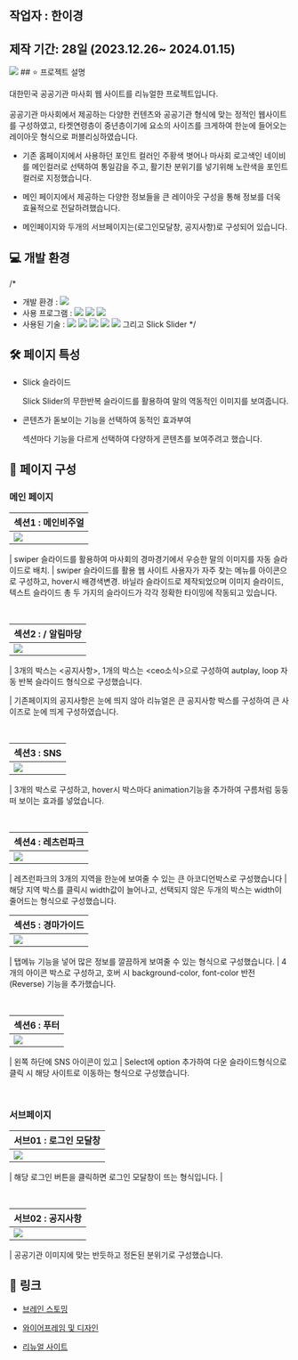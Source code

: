 ## 작업자 : 한이경

## 제작 기간: 28일 (2023.12.26~ 2024.01.15)

<img src="https://private-user-images.githubusercontent.com/153471342/299141724-81c722a0-3628-4fe4-bede-677068fc71d8.gif?jwt=eyJhbGciOiJIUzI1NiIsInR5cCI6IkpXVCJ9.eyJpc3MiOiJnaXRodWIuY29tIiwiYXVkIjoicmF3LmdpdGh1YnVzZXJjb250ZW50LmNvbSIsImtleSI6ImtleTUiLCJleHAiOjE3MDYwNTczMzksIm5iZiI6MTcwNjA1NzAzOSwicGF0aCI6Ii8xNTM0NzEzNDIvMjk5MTQxNzI0LTgxYzcyMmEwLTM2MjgtNGZlNC1iZWRlLTY3NzA2OGZjNzFkOC5naWY_WC1BbXotQWxnb3JpdGhtPUFXUzQtSE1BQy1TSEEyNTYmWC1BbXotQ3JlZGVudGlhbD1BS0lBVkNPRFlMU0E1M1BRSzRaQSUyRjIwMjQwMTI0JTJGdXMtZWFzdC0xJTJGczMlMkZhd3M0X3JlcXVlc3QmWC1BbXotRGF0ZT0yMDI0MDEyNFQwMDQzNTlaJlgtQW16LUV4cGlyZXM9MzAwJlgtQW16LVNpZ25hdHVyZT00OTNlNTEwNzdlNGZjZWE4OTU4YjkwMzJiOTQ1YzI3MTJmM2Q0MjEwMzZjNmM4M2FhODU2ZTZhMmQ5MzU0MjFmJlgtQW16LVNpZ25lZEhlYWRlcnM9aG9zdCZhY3Rvcl9pZD0wJmtleV9pZD0wJnJlcG9faWQ9MCJ9.jfd4dGDJN63_bXfSYcpXi2hBGOz6KXOZnaSNzgX3uJY">
## ⭐️ 프로젝트 설명

대한민국 공공기관 마사회 웹 사이트를 리뉴얼한 프로젝트입니다.<br/><br/>
공공기관 마사회에서 제공하는 다양한 컨텐츠와 공공기관 형식에 맞는 정적인 웹사이트를 구성하였고, 타켓연령층이 중년층이기에 요소의 사이즈를 크게하여 한눈에 들어오는 레이아웃 형식으로 퍼블리싱하였습니다.

- 기존 홈페이지에서 사용하던 포인트 컬러인 주황색 벗어나 마사회 로고색인 네이비를 메인컬러로 선택하여 통일감을 주고, 활기찬 분위기를 넣기위해 노란색을 포인트컬러로 지정했습니다.
- 메인 페이지에서 제공하는 다양한 정보들을 큰 레이아웃 구성을 통해 정보를 더욱 효율적으로 전달하려했습니다.

- 메인페이지와 두개의 서브페이지는(로그인모달창, 공지사항)로 구성되어 있습니다.

## 💻 개발 환경
/*

- 개발 환경 : <img src="https://img.shields.io/badge/windows10-0078D6?style=flat-square&logo=windows10&logoColor=white"/>
- 사용 프로그램 : <img src="https://img.shields.io/badge/Vs code-007ACC?style=flat-square&logo=visualstudiocode&logoColor=white"/> <img src="https://img.shields.io/badge/Photoshop-31A8FF?style=flat-square&logo=adobephotoshop&logoColor=white"/> <img src="https://img.shields.io/badge/figma-F24E1E?style=flat-square&logo=figma&logoColor=white"/>
- 사용된 기술 :
  <img src="https://img.shields.io/badge/html5-E34F26?style=flat-square&logo=html5&logoColor=white"> <img src="https://img.shields.io/badge/css3-1572B6?style=flat-square&logo=css3&logoColor=white"> <img src="https://img.shields.io/badge/jQuery-0769AD?style=flat-square&logo=jQuery&logoColor=white"> <img src="https://img.shields.io/badge/JavaScript-F7DF1E?style=flat-square&logo=JavaScript&logoColor=white"> <img src="https://img.shields.io/badge/Swiper-6332F6?style=flat-square&logo=Swiper&logoColor=white"> 그리고 Slick Slider
  */

## 🛠️ 페이지 특성

- Slick 슬라이드

  Slick Slider의 무한반복 슬라이드를 활용하여 말의 역동적인 이미지를 보여줍니다.
  <br>

- 콘텐츠가 돋보이는 기능을 선택하여 동적인 효과부여

  섹션마다 기능을 다르게 선택하여 다양하게 콘텐츠를 보여주려고 했습니다.
  

## 👀 페이지 구성

### 메인 페이지

| 섹션1 : 메인비주얼                                                                                                      |
| :---------------------------------------------------------------------------------------------------------------------- |
| <img src="https://private-user-images.githubusercontent.com/153471342/299153439-cb1d5c58-56ef-49ce-889c-4938b8cf4824.gif?jwt=eyJhbGciOiJIUzI1NiIsInR5cCI6IkpXVCJ9.eyJpc3MiOiJnaXRodWIuY29tIiwiYXVkIjoicmF3LmdpdGh1YnVzZXJjb250ZW50LmNvbSIsImtleSI6ImtleTUiLCJleHAiOjE3MDYwNjE4OTEsIm5iZiI6MTcwNjA2MTU5MSwicGF0aCI6Ii8xNTM0NzEzNDIvMjk5MTUzNDM5LWNiMWQ1YzU4LTU2ZWYtNDljZS04ODljLTQ5MzhiOGNmNDgyNC5naWY_WC1BbXotQWxnb3JpdGhtPUFXUzQtSE1BQy1TSEEyNTYmWC1BbXotQ3JlZGVudGlhbD1BS0lBVkNPRFlMU0E1M1BRSzRaQSUyRjIwMjQwMTI0JTJGdXMtZWFzdC0xJTJGczMlMkZhd3M0X3JlcXVlc3QmWC1BbXotRGF0ZT0yMDI0MDEyNFQwMTU5NTFaJlgtQW16LUV4cGlyZXM9MzAwJlgtQW16LVNpZ25hdHVyZT0xMjRhMzg1YzA1ZmI0MTYwNTIxNzg0MzE5MTdmZDdhNWVlODU3ZWZlZTFmMjA4ZmZkMWY0YWVmYTBkMzE3M2Y3JlgtQW16LVNpZ25lZEhlYWRlcnM9aG9zdCZhY3Rvcl9pZD0wJmtleV9pZD0wJnJlcG9faWQ9MCJ9.I91xcvUdE9_NkYbm3uu9x_a6MbwqnX7bO1Md24Pa0sU">|

| swiper 슬라이드를 활용하여 마사회의 경마경기에서 우승한 말의 이미지를 자동 슬라이드로 배치.
| swiper 슬라이드를 활용 웹 사이트 사용자가 자주 찾는 메뉴를 아이콘으로 구성하고, hover시 배경색변경. 
바닐라 슬라이드로 제작되었으며 이미지 슬라이드, 텍스트 슬라이드 총 두 가지의 슬라이드가 각각 정확한 타이밍에 작동되고 있습니다.

<br>

| 섹션2 : / 알림마당                                                                                              |
| :------------------------------------------------------------------------------------------------------------------------ |
| <img src="https://private-user-images.githubusercontent.com/153471342/299153466-4c5cb52a-be14-4c11-a036-dfde63438fd8.gif?jwt=eyJhbGciOiJIUzI1NiIsInR5cCI6IkpXVCJ9.eyJpc3MiOiJnaXRodWIuY29tIiwiYXVkIjoicmF3LmdpdGh1YnVzZXJjb250ZW50LmNvbSIsImtleSI6ImtleTUiLCJleHAiOjE3MDYwNjE4OTEsIm5iZiI6MTcwNjA2MTU5MSwicGF0aCI6Ii8xNTM0NzEzNDIvMjk5MTUzNDY2LTRjNWNiNTJhLWJlMTQtNGMxMS1hMDM2LWRmZGU2MzQzOGZkOC5naWY_WC1BbXotQWxnb3JpdGhtPUFXUzQtSE1BQy1TSEEyNTYmWC1BbXotQ3JlZGVudGlhbD1BS0lBVkNPRFlMU0E1M1BRSzRaQSUyRjIwMjQwMTI0JTJGdXMtZWFzdC0xJTJGczMlMkZhd3M0X3JlcXVlc3QmWC1BbXotRGF0ZT0yMDI0MDEyNFQwMTU5NTFaJlgtQW16LUV4cGlyZXM9MzAwJlgtQW16LVNpZ25hdHVyZT05ZDhlM2VhYWU2YjI5YzhmNGM5Yzc4MDU4MWEwYmU5NWQ3MGIzMTUyZTk2NzI0YzM0MDExYzA4ZTZlNjgwZGQzJlgtQW16LVNpZ25lZEhlYWRlcnM9aG9zdCZhY3Rvcl9pZD0wJmtleV9pZD0wJnJlcG9faWQ9MCJ9.-MD38y6gLbTNz-cn_cWNHsGkhGI4seE_F_sQwyREkfI">|

| 3개의 박스는 <공지사항>, 1개의 박스는 <ceo소식>으로 구성하여 autplay, loop 자동 반복 슬라이드 형식으로 구성했습니다.

| 기존페이지의 공지사항은 눈에 띄지 않아 리뉴얼은 큰 공지사항 박스를 구성하여 큰 사이즈로 눈에 띄게 구성하였습니다.

<br>

| 섹션3 : SNS                                                                                                           |
| :----------------------------------------------------------------------------------------------------------------------- |
| <img src="https://private-user-images.githubusercontent.com/153471342/299153505-a84c8c10-7866-4285-ba07-d1b832d21e82.gif?jwt=eyJhbGciOiJIUzI1NiIsInR5cCI6IkpXVCJ9.eyJpc3MiOiJnaXRodWIuY29tIiwiYXVkIjoicmF3LmdpdGh1YnVzZXJjb250ZW50LmNvbSIsImtleSI6ImtleTUiLCJleHAiOjE3MDYwNjE4OTQsIm5iZiI6MTcwNjA2MTU5NCwicGF0aCI6Ii8xNTM0NzEzNDIvMjk5MTUzNTA1LWE4NGM4YzEwLTc4NjYtNDI4NS1iYTA3LWQxYjgzMmQyMWU4Mi5naWY_WC1BbXotQWxnb3JpdGhtPUFXUzQtSE1BQy1TSEEyNTYmWC1BbXotQ3JlZGVudGlhbD1BS0lBVkNPRFlMU0E1M1BRSzRaQSUyRjIwMjQwMTI0JTJGdXMtZWFzdC0xJTJGczMlMkZhd3M0X3JlcXVlc3QmWC1BbXotRGF0ZT0yMDI0MDEyNFQwMTU5NTRaJlgtQW16LUV4cGlyZXM9MzAwJlgtQW16LVNpZ25hdHVyZT1iMDU5YzdjYzMzMzkyMWZjMzY2M2ViYTZkYWM2NDY2ZTZmNDc1NDIyZjAwMjFlZGY3NjlkZGIyNWZkMDM3OGM3JlgtQW16LVNpZ25lZEhlYWRlcnM9aG9zdCZhY3Rvcl9pZD0wJmtleV9pZD0wJnJlcG9faWQ9MCJ9.iQxq7TQcsIdFz74iMwEOdbY2PozmKpZ4RMk9tWg5ZzY"> |

| 3개의 박스로 구성하고, hover시 박스마다 animation기능을 추가하여 구름처럼 둥둥 떠 보이는 효과를 넣었습니다.

<br>

| 섹션4 : 레츠런파크                                                                                                         |
| :--------------------------------------------------------------------------------------------------------------------- |
| <img src="https://private-user-images.githubusercontent.com/153471342/299153540-72f1140f-2013-4ae1-b0ee-38889466d54a.gif?jwt=eyJhbGciOiJIUzI1NiIsInR5cCI6IkpXVCJ9.eyJpc3MiOiJnaXRodWIuY29tIiwiYXVkIjoicmF3LmdpdGh1YnVzZXJjb250ZW50LmNvbSIsImtleSI6ImtleTUiLCJleHAiOjE3MDYwNjE4OTQsIm5iZiI6MTcwNjA2MTU5NCwicGF0aCI6Ii8xNTM0NzEzNDIvMjk5MTUzNTQwLTcyZjExNDBmLTIwMTMtNGFlMS1iMGVlLTM4ODg5NDY2ZDU0YS5naWY_WC1BbXotQWxnb3JpdGhtPUFXUzQtSE1BQy1TSEEyNTYmWC1BbXotQ3JlZGVudGlhbD1BS0lBVkNPRFlMU0E1M1BRSzRaQSUyRjIwMjQwMTI0JTJGdXMtZWFzdC0xJTJGczMlMkZhd3M0X3JlcXVlc3QmWC1BbXotRGF0ZT0yMDI0MDEyNFQwMTU5NTRaJlgtQW16LUV4cGlyZXM9MzAwJlgtQW16LVNpZ25hdHVyZT1jZDE4ZTg3MTQwMzg5MWRhMmQxNDI2OGY1ZmQxNzFiM2VkM2Q5MGQ0M2YxMDE4OTg2NmRlNDlmOWJlMWRhNzUwJlgtQW16LVNpZ25lZEhlYWRlcnM9aG9zdCZhY3Rvcl9pZD0wJmtleV9pZD0wJnJlcG9faWQ9MCJ9.YED14ZUlLqXEO71Q4nc8YhWplijg1-m9c7PtQ6LJnNc"> |

| 레츠런파크의 3개의 지역을 한눈에 보여줄 수 있는 큰 아코디언박스로 구성했습니다
| 해당 지역 박스를 클릭시 width값이 늘어나고, 선택되지 않은 두개의 박스는 width이 줄어드는 형식으로 구성했습니다.
<br>

| 섹션5 : 경마가이드                                                                                                        |
| :------------------------------------------------------------------------------------------------------------------------ |
| <img src="https://private-user-images.githubusercontent.com/153471342/299153515-fbab48a4-3c96-4de9-9fe1-fe319b6e0a0a.gif?jwt=eyJhbGciOiJIUzI1NiIsInR5cCI6IkpXVCJ9.eyJpc3MiOiJnaXRodWIuY29tIiwiYXVkIjoicmF3LmdpdGh1YnVzZXJjb250ZW50LmNvbSIsImtleSI6ImtleTUiLCJleHAiOjE3MDYwNjE4OTQsIm5iZiI6MTcwNjA2MTU5NCwicGF0aCI6Ii8xNTM0NzEzNDIvMjk5MTUzNTE1LWZiYWI0OGE0LTNjOTYtNGRlOS05ZmUxLWZlMzE5YjZlMGEwYS5naWY_WC1BbXotQWxnb3JpdGhtPUFXUzQtSE1BQy1TSEEyNTYmWC1BbXotQ3JlZGVudGlhbD1BS0lBVkNPRFlMU0E1M1BRSzRaQSUyRjIwMjQwMTI0JTJGdXMtZWFzdC0xJTJGczMlMkZhd3M0X3JlcXVlc3QmWC1BbXotRGF0ZT0yMDI0MDEyNFQwMTU5NTRaJlgtQW16LUV4cGlyZXM9MzAwJlgtQW16LVNpZ25hdHVyZT02YWI2YjUwMDU5NDc5ODg3NDYyZTAyM2ZhN2RjMzEwYzkzZTc3YWViMWMxNmNjYjFmZWJhMGQyYjJjMjZmMzk0JlgtQW16LVNpZ25lZEhlYWRlcnM9aG9zdCZhY3Rvcl9pZD0wJmtleV9pZD0wJnJlcG9faWQ9MCJ9.iSsim6TGO2IB0hY3r0FwopRS3We2jx2zdlcNXLTB17c">|

| 탭메뉴 기능을 넣어 많은 정보를 깔끔하게 보여줄 수 있는 형식으로 구성했습니다.
| 4개의 아이콘 박스로 구성하고, 호버 시 background-color, font-color 반전(Reverse) 기능을 추가했습니다.

<br>

| 섹션6 : 푸터                                                                                                     |
| :------------------------------------------------------------------------------------------------------------------------------ |
| <img src="https://private-user-images.githubusercontent.com/153471342/299153626-78e6e000-6236-4720-b5e0-9f54710e732e.gif?jwt=eyJhbGciOiJIUzI1NiIsInR5cCI6IkpXVCJ9.eyJpc3MiOiJnaXRodWIuY29tIiwiYXVkIjoicmF3LmdpdGh1YnVzZXJjb250ZW50LmNvbSIsImtleSI6ImtleTUiLCJleHAiOjE3MDYwNjE4OTQsIm5iZiI6MTcwNjA2MTU5NCwicGF0aCI6Ii8xNTM0NzEzNDIvMjk5MTUzNjI2LTc4ZTZlMDAwLTYyMzYtNDcyMC1iNWUwLTlmNTQ3MTBlNzMyZS5naWY_WC1BbXotQWxnb3JpdGhtPUFXUzQtSE1BQy1TSEEyNTYmWC1BbXotQ3JlZGVudGlhbD1BS0lBVkNPRFlMU0E1M1BRSzRaQSUyRjIwMjQwMTI0JTJGdXMtZWFzdC0xJTJGczMlMkZhd3M0X3JlcXVlc3QmWC1BbXotRGF0ZT0yMDI0MDEyNFQwMTU5NTRaJlgtQW16LUV4cGlyZXM9MzAwJlgtQW16LVNpZ25hdHVyZT0wODdkZTFjYmY3ZTk2MDg2YWVkYTQxNWJkMzU2MmIzZDhkMzA1NjZiMWMxZWI2MjgyNTk0YWJjMzgwZDVjYjQ0JlgtQW16LVNpZ25lZEhlYWRlcnM9aG9zdCZhY3Rvcl9pZD0wJmtleV9pZD0wJnJlcG9faWQ9MCJ9.eX6CjkonkLeUvw1jL4YSnoOeCgWW7QGa7n82smsnykU">|

| 왼쪽 하단에 SNS 아이콘이 있고
| Select에 option 추가하여 다운 슬라이드형식으로 클릭 시 해당 사이트로 이동하는 형식으로 구성했습니다.


<br>

### 서브페이지

| 서브01 : 로그인 모달창                                                                                                      |
| :------------------------------------------------------------------------------------------------------------------------ |
| <img src="https://private-user-images.githubusercontent.com/153471342/299154318-a39a0e62-e40e-4dc3-b2ed-dd673d5c6218.gif?jwt=eyJhbGciOiJIUzI1NiIsInR5cCI6IkpXVCJ9.eyJpc3MiOiJnaXRodWIuY29tIiwiYXVkIjoicmF3LmdpdGh1YnVzZXJjb250ZW50LmNvbSIsImtleSI6ImtleTUiLCJleHAiOjE3MDYwNjIxNDQsIm5iZiI6MTcwNjA2MTg0NCwicGF0aCI6Ii8xNTM0NzEzNDIvMjk5MTU0MzE4LWEzOWEwZTYyLWU0MGUtNGRjMy1iMmVkLWRkNjczZDVjNjIxOC5naWY_WC1BbXotQWxnb3JpdGhtPUFXUzQtSE1BQy1TSEEyNTYmWC1BbXotQ3JlZGVudGlhbD1BS0lBVkNPRFlMU0E1M1BRSzRaQSUyRjIwMjQwMTI0JTJGdXMtZWFzdC0xJTJGczMlMkZhd3M0X3JlcXVlc3QmWC1BbXotRGF0ZT0yMDI0MDEyNFQwMjA0MDRaJlgtQW16LUV4cGlyZXM9MzAwJlgtQW16LVNpZ25hdHVyZT02ZWM0ZjZhYzA2ZmFkZTY5ZmRlNDE0NjY1NTg3OTkyZmRhNmM5NDMxZGU0ZDJjMWZhZTVjNmY2NGVhYWFkZGJmJlgtQW16LVNpZ25lZEhlYWRlcnM9aG9zdCZhY3Rvcl9pZD0wJmtleV9pZD0wJnJlcG9faWQ9MCJ9.sgWtif0YuLMoVL_9f2FReY3N2-rh6rEQWbukiajWd78"> |

| 해당 로그인 버튼을 클릭하면 로그인 모달창이 뜨는 형식입니다.
| 

<br>

| 서브02 : 공지사항                                                                                                      |
| :---------------------------------------------------------------------------------------------------------------------- |
| <img src="https://private-user-images.githubusercontent.com/153471342/299154331-935ea56c-5c81-42b1-b030-f912d631cd09.gif?jwt=eyJhbGciOiJIUzI1NiIsInR5cCI6IkpXVCJ9.eyJpc3MiOiJnaXRodWIuY29tIiwiYXVkIjoicmF3LmdpdGh1YnVzZXJjb250ZW50LmNvbSIsImtleSI6ImtleTUiLCJleHAiOjE3MDYwNjIxNDQsIm5iZiI6MTcwNjA2MTg0NCwicGF0aCI6Ii8xNTM0NzEzNDIvMjk5MTU0MzMxLTkzNWVhNTZjLTVjODEtNDJiMS1iMDMwLWY5MTJkNjMxY2QwOS5naWY_WC1BbXotQWxnb3JpdGhtPUFXUzQtSE1BQy1TSEEyNTYmWC1BbXotQ3JlZGVudGlhbD1BS0lBVkNPRFlMU0E1M1BRSzRaQSUyRjIwMjQwMTI0JTJGdXMtZWFzdC0xJTJGczMlMkZhd3M0X3JlcXVlc3QmWC1BbXotRGF0ZT0yMDI0MDEyNFQwMjA0MDRaJlgtQW16LUV4cGlyZXM9MzAwJlgtQW16LVNpZ25hdHVyZT0wMWM3MjNjODViYWNjMTI4YzQ1MDVkNjczZmViODE4NzVmYzhhOThlNWE5YWFjMTRmOTkxYTg2YjUwNTNmMWE5JlgtQW16LVNpZ25lZEhlYWRlcnM9aG9zdCZhY3Rvcl9pZD0wJmtleV9pZD0wJnJlcG9faWQ9MCJ9.9-ZW37siSw-IJ0snwETmtE-lvs1LR9kER5NpFSgpwzk">  |

| 공공기관 이미지에 맞는 반듯하고 정돈된 분위기로 구성했습니다.


## 🚀 링크

- [브레인 스토밍]([https://www.figma.com/file/oBwENj8ztJ16EG1kEIcWfQ/SeaLifeBusan_BrainStorming?type=whiteboard&node-id=0%3A1&t=MtGvKwQ1gnpEXTrR-1](https://www.figma.com/file/qgus4C2CV7IBBo58946e9B/%EA%B3%B5%EA%B3%B5%EA%B8%B0%EA%B4%80-%EB%A6%AC%EC%84%9C%EC%B9%98-%EB%B0%8F-%EC%95%84%EC%9D%B4%EB%94%94%EC%96%B4-%EB%B0%9C%EC%83%81?type=whiteboard&node-id=0%3A1&t=rUeX71aUqcMR0HA6-1))

- [와이어프레임 및 디자인]([https://www.figma.com/file/z1aPqEK3Z926sfrsXhoomu/SeaLifeBusan_Renewal?type=design&node-id=0%3A1&mode=design&t=aPTFUGLy2yzJkINf-1](https://www.figma.com/file/ZAgOTqfJ2c4XzUFA3Xs2xf/%ED%95%9C%EC%9D%B4%EA%B2%BD_portfolio?type=design&node-id=187%3A677&mode=design&t=9dWx1yEIcWIqRUA5-1)https://www.figma.com/file/ZAgOTqfJ2c4XzUFA3Xs2xf/%ED%95%9C%EC%9D%B4%EA%B2%BD_portfolio?type=design&node-id=187%3A677&mode=design&t=9dWx1yEIcWIqRUA5-1)

- [리뉴얼 사이트]([https://isabella-kim.github.io/SeaLifeBusanRenewal/](https://github.com/dlrud7113/project02)https://github.com/dlrud7113/project02)
    
